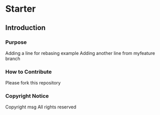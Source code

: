 # Starter

## Introduction

### Purpose
Adding a line for rebasing example
Adding another line from myfeature branch
### How to Contribute
Please fork this repository

### Copyright Notice
Copyright msg
All rights reserved